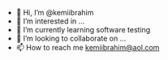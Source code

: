 - 👋 Hi, I’m @kemiibrahim
- 👀 I’m interested in ...
- 🌱 I’m currently learning software testing 
- 💞️ I’m looking to collaborate on ...
- 📫 How to reach me kemiibrahim@aol.com

<!---
kemiibrahim/kemiibrahim is a ✨ special ✨ repository because its `README.md` (this file) appears on your GitHub profile.
You can click the Preview link to take a look at your changes.
--->
